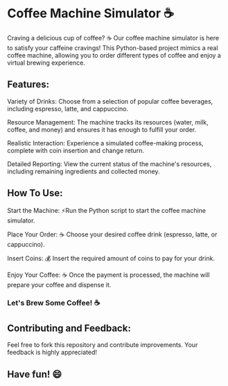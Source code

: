 
# Coffee Machine Simulator ☕️
Craving a delicious cup of coffee? ☕ Our coffee machine simulator is here to satisfy your caffeine cravings! This Python-based project mimics a real coffee machine, allowing you to order different types of coffee and enjoy a virtual brewing experience.
## Features:

Variety of Drinks: Choose from a selection of popular coffee beverages, including espresso, latte, and cappuccino.


Resource Management: The machine tracks its resources (water, milk, coffee, and money) and ensures it has enough to fulfill your order.

Realistic Interaction: Experience a simulated coffee-making process, complete with coin insertion and change return.

Detailed Reporting: View the current status of the machine's resources, including remaining ingredients and collected money.

## How To Use:
Start the Machine: ⚡Run the Python script to start the coffee machine simulator.

Place Your Order: ☕ Choose your desired coffee drink (espresso, latte, or cappuccino).

Insert Coins: 💰 Insert the required amount of coins to pay for your drink.

Enjoy Your Coffee: ☕ Once the payment is processed, the machine will prepare your coffee and dispense it.
### Let's Brew Some Coffee! ☕️
## Contributing and Feedback:
Feel free to fork this repository and contribute improvements. Your feedback is highly appreciated!

## Have fun! 😄

